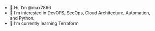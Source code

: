 - 👋 Hi, I’m @max7866
- 👀 I’m interested in DevOPS, SecOps, Cloud Architecture, Automation, and Python. 
- 🌱 I’m currently learning Terraform 

<!---
max7866/max7866 is a ✨ special ✨ repository because its `README.md` (this file) appears on your GitHub profile.
You can click the Preview link to take a look at your changes.
--->
